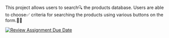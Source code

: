 This project allows users to search🔍️ the products database. Users are able to choose✅ criteria for searching the products using various buttons on the form.🧑‍💻





[![Review Assignment Due Date](https://classroom.github.com/assets/deadline-readme-button-24ddc0f5d75046c5622901739e7c5dd533143b0c8e959d652212380cedb1ea36.svg)](https://classroom.github.com/a/CyfNgrr2)
